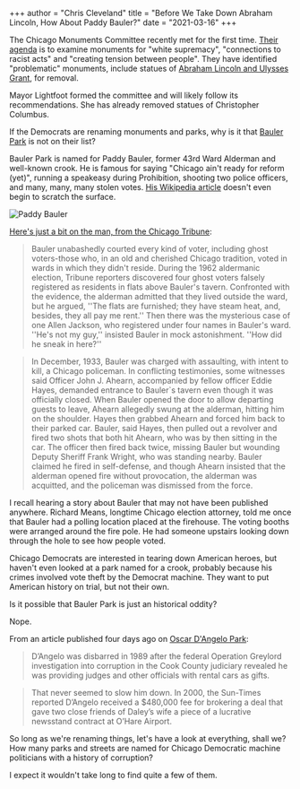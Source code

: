 +++
author = "Chris Cleveland"
title = "Before We Take Down Abraham Lincoln, How About Paddy Bauler?"
date = "2021-03-16"
+++

The Chicago Monuments Committee recently met for the first time. [Their agenda](https://chicagomonuments.org/about) is to examine monuments for "white supremacy", "connections to racist acts" and "creating tension between people". They have identified "problematic" monuments, include statues of [Abraham Lincoln and Ulysses Grant](https://chicagomonuments.org/monuments), for removal.

Mayor Lightfoot formed the committee and will likely follow its recommendations. She has already removed statues of Christopher Columbus.

If the Democrats are renaming monuments and parks, why is it that [Bauler Park](https://www.chicagoparkdistrict.com/parks-facilities/bauler-mathias-park) is not on their list?

Bauler Park is named for Paddy Bauler, former 43rd Ward Alderman and well-known crook. He is famous for saying "Chicago ain't ready for reform (yet)", running a speakeasy during Prohibition, shooting two police officers, and many, many, many stolen votes. [His Wikipedia article](https://en.wikipedia.org/wiki/Paddy_Bauler) doesn't even begin to scratch the surface.

![Paddy Bauler](/images/paddy_bauler.jpg)

[Here's just a bit on the man, from the Chicago Tribune](https://www.chicagotribune.com/news/ct-xpm-1988-09-11-8801290822-story.html):

>Bauler unabashedly courted every kind of voter, including ghost voters-those who, in an old and cherished Chicago tradition, voted in wards in which they didn't reside. During the 1962 aldermanic election, Tribune reporters discovered four ghost voters falsely registered as residents in flats above Bauler's tavern. Confronted with the evidence, the alderman admitted that they lived outside the ward, but he argued, ''The flats are furnished; they have steam heat, and, besides, they all pay me rent.'' Then there was the mysterious case of one Allen Jackson, who registered under four names in Bauler's ward. ''He's not my guy,'' insisted Bauler in mock astonishment. ''How did he sneak in here?''

>In December, 1933, Bauler was charged with assaulting, with intent to kill, a Chicago policeman. In conflicting testimonies, some witnesses said Officer John J. Ahearn, accompanied by fellow officer Eddie Hayes, demanded entrance to Bauler`s tavern even though it was officially closed. When Bauler opened the door to allow departing guests to leave, Ahearn allegedly swung at the alderman, hitting him on the shoulder. Hayes then grabbed Ahearn and forced him back to their parked car. Bauler, said Hayes, then pulled out a revolver and fired two shots that both hit Ahearn, who was by then sitting in the car. The officer then fired back twice, missing Bauler but wounding Deputy Sheriff Frank Wright, who was standing nearby. Bauler claimed he fired in self-defense, and though Ahearn insisted that the alderman opened fire without provocation, the alderman was acquitted, and the policeman was dismissed from the force.

I recall hearing a story about Bauler that may not have been published anywhere. Richard Means, longtime Chicago election attorney, told me once that Bauler had a polling location placed at the firehouse. The voting booths were arranged around the fire pole. He had someone upstairs looking down through the hole to see how people voted.

Chicago Democrats are interested in tearing down American heroes, but haven't even looked at a park named for a crook, probably because his crimes involved vote theft by the Democrat machine. They want to put American history on trial, but not their own.

Is it possible that Bauler Park is just an historical oddity?

Nope. 

From an article published four days ago on [Oscar D'Angelo Park](https://chicago.suntimes.com/columnists/2021/3/12/22327682/cacciatore-victor-oscar-dangelo-naming-dispute-roberto-caldero-danny-solis-chicago-park-district):

>D’Angelo was disbarred in 1989 after the federal Operation Greylord investigation into corruption in the Cook County judiciary revealed he was providing judges and other officials with rental cars as gifts.

>That never seemed to slow him down. In 2000, the Sun-Times reported D’Angelo received a $480,000 fee for brokering a deal that gave two close friends of Daley’s wife a piece of a lucrative newsstand contract at O’Hare Airport.

So long as we're renaming things, let's have a look at everything, shall we? How many parks and streets are named for Chicago Democratic machine politicians with a history of corruption?

I expect it wouldn't take long to find quite a few of them.




